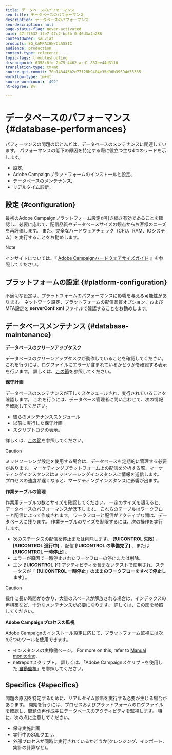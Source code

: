 ```yaml
---
title: データベースのパフォーマンス
seo-title: データベースのパフォーマンス
description: データベースのパフォーマンス
seo-description: null
page-status-flag: never-activated
uuid: 47ff7532-1fe7-47c2-bc3b-0f46d3a4a288
contentOwner: sauviat
products: SG_CAMPAIGN/CLASSIC
audience: production
content-type: reference
topic-tags: troubleshooting
discoiquuid: 6358c8fd-2b75-4462-acd1-887ee44d3110
translation-type: tm+mt
source-git-commit: 70b143445b2e77128b9404e35d96b39694d55335
workflow-type: tm+mt
source-wordcount: '492'
ht-degree: 8%

---
```



# データベースのパフォーマンス{#database-performances}

パフォーマンスの問題のほとんどは、データベースのメンテナンスに関連しています。 パフォーマンスの低下の原因を特定する際に役立つ主な4つのリードを示します。

* 設定,
* Adobe Campaignプラットフォームのインストールと設定、
* データベースのメンテナンス,
* リアルタイム診断。

## 設定 {#configuration}

最初のAdobe Campaignプラットフォーム設定が引き続き有効であることを確認し、必要に応じて、配信品質やデータベースサイズの観点からお客様のニーズを再評価します。 また、完全なハードウェアチェック（CPU、RAM、IOシステム）を実行することをお勧めします。

>[!NOTE]
>
>インサイトについては、『 [Adobe Campaignハードウェアサイズガイド](https://helpx.adobe.com/jp/campaign/kb/hardware-sizing-guide.html) 』を参照してください。

## プラットフォームの設定 {#platform-configuration}

不適切な設定は、プラットフォームのパフォーマンスに影響を与える可能性があります。 ネットワーク設定、プラットフォームの配信品質オプション、およびMTA設定を **serverConf.xml** ファイルで確認することをお勧めします。

## データベースメンテナンス {#database-maintenance}

**データベースのクリーンアップタスク**

データベースのクリーンアップタスクが動作していることを確認してください。 これを行うには、ログファイルにエラーが含まれているかどうかを確認する表示を行います。 詳しくは、[この節](../../production/using/database-cleanup-workflow.md)を参照してください。

**保守計画**

データベースのメンテナンスが正しくスケジュールされ、実行されていることを確認します。 これを行うには、データベース管理者に問い合わせて、次の情報を確認してください。

* 彼らのメンテナンススケジュール
* 以前に実行した保守計画
* スクリプトログの表示。

詳しくは、[この節](../../production/using/recommendations.md)を参照してください。

>[!CAUTION]
>
>ミッドソーシング設定を使用する場合は、データベースを定期的に管理する必要があります。 マーケティングプラットフォーム上の配信を分析する際、マーケティングインスタンスはミッドソーシングインスタンスに情報を送信します。 プロセスの速度が遅くなると、マーケティングインスタンスに影響が出ます。

**作業テーブルの管理**

作業用テーブルの数とサイズを確認してください。 一定のサイズを超えると、データベースのパフォーマンスが低下します。 これらのテーブルはワークフローと配信によって作成されます。 ワークフローと配信がアクティブな間は、データベースに残ります。 作業テーブルのサイズを制限するには、次の操作を実行します。

* 次のステータスの配信を停止または削除します。 **[!UICONTROL 失敗]** 、 **[!UICONTROL 進行中]** 、配信 **[!UICONTROL の準備完了]** 、または **[!UICONTROL 一時停止]** 。
* エラーが原因で一時停止されたワークフローの停止または削除、
* エン **[!UICONTROL ド]** アクティビティを含まないテストで使用され、ステータスが「 **[!UICONTROL 一時停止」のままのワークフローをすべて停止します]** 。

>[!CAUTION]
>
>操作に長い時間がかかり、大量のスペースが解放される場合は、インデックスの再構築など、十分なメンテナンスが必要になります。 詳しくは、[この節](../../production/using/recommendations.md)を参照してください。

**Adobe Campaignプロセスの監視**

Adobe Campaignのインストール設定に応じて、プラットフォーム監視には次の2つのツールを使用できます。

* インスタンスの実稼働ページ。 For more on this, refer to [Manual monitoring](../../production/using/monitoring-processes.md#manual-monitoring).
* netreportスクリプト。 詳しくは、「Adobe Campaignスクリプトを使用した [自動監視](../../production/using/monitoring-processes.md#automatic-monitoring-via-adobe-campaign-scripts)」を参照してください。

## Specifics {#specifics}

問題の原因を特定するために、リアルタイム診断を実行する必要が生じる場合があります。 開始を行うには、プロセスおよびプラットフォームのログファイルを確認し、問題の再作成中にデータベースのアクティビティを監視します。 特に、次の点に注意してください。

* 保守実施計画
* 実行中のSQLクエリ、
* 外部プロセスが同時に実行されているかどうか(クレンジング、インポート、集計の計算など)。

